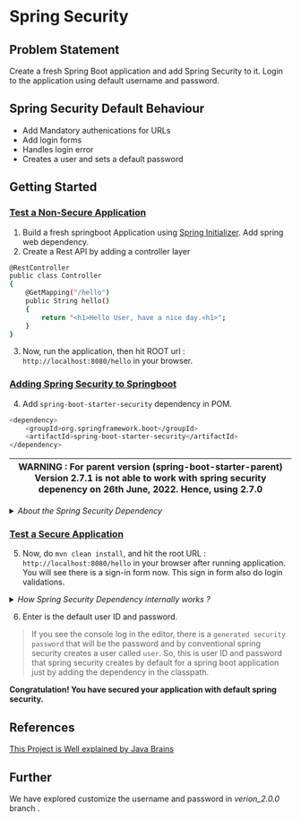 # Spring Security

## Problem Statement

Create a fresh Spring Boot application and add Spring Security to it. Login to the application using default username and password. 

## Spring Security Default Behaviour

* Add Mandatory authenications for URLs
* Add login forms
* Handles login error
* Creates a user and sets a default password

## Getting Started

### <u>Test a Non-Secure Application</u>
1. Build a fresh springboot Application using [Spring Initializer](https://start.spring.io). Add spring web dependency.
2. Create a Rest API by adding a controller layer 
```bash
@RestController
public class Controller
{
    @GetMapping("/hello")
    public String hello()
    {
        return "<h1>Hello User, have a nice day.<h1>";
    }
}
```
3. Now, run the application, then hit ROOT url : `http://localhost:8080/hello` in your browser.
### <u> Adding Spring Security to Springboot</u>

4. Add `spring-boot-starter-security` dependency in POM. 
```bash
<dependency>
	<groupId>org.springframework.boot</groupId>
	<artifactId>spring-boot-starter-security</artifactId>
</dependency>
```

| WARNING : For parent version (spring-boot-starter-parent) Version 2.7.1 is not able to work with spring security depenency on 26th June, 2022. Hence, using 2.7.0 |
|-------------------------------------------------------------------------------------------------------------------------------------------------------------------|
<details>
    <summary><I>About the Spring Security Dependency</I></summary>

>This is a starter pack and a maven dependency, which pulls in all the necessary spring security dependecnies and makes them available for you, so that you do not need to download individual dependencies.<br><br>
> **Note :** Now, most of the springboot starter dependency don't have typically effect just after adding it to the class path, you also have 
to add some kind of configuration that goes with it in order to tell springboot that a dependency added, configure it. <br>
However, in spring security, it quite diferent. <br>
Just by adding the dependency in the class path, spring security immediately starts working.
</details>

### <u> Test a Secure Application</u>

5. Now, do `mvn clean install`, and hit the root URL : `http://localhost:8080/hello` in your browser after running application. You will see there is a sign-in form now. This sign in form also do login validations.

<details>
 <summary><I>How Spring Security Dependency internally works ? </I></summary>

> Hi, how just by adding spring security dependency to the class path, it is verifying you and stopping you to access the spring application. How this dependency is able to do so much ? <br>
It is because of the _Filters_.<br><br>
> **Filters** one of those core concepts associated with servlet.Spring boot and spring security all of these build on top of the servlet technologies, so that we do not has to deal with a servlet layer.<br><br>
Think of a web app and you have a bunch of servlets in it which does the work when a user makes a request.
So, when a user makes a request to a URL, there will a particular servlet that will do the functionality and will provide the response for that particular request. So, this is the servlet work.<br><br> 
> **How Filters works ?** <br>
Now, Filters will stand in front of servlet and intercept every request and gives you an opportunity to do something with each requests. You can think it like a cross cutting, pieces of functionality that you can use in may ways like,<br>
> a) to log every request<br>
> b) check if a particular header is there in every request or not<br><br>
> So, while the servlets are mapped to the URLs, filters can be applied to all URLs that intercept all the URLs that may allow or deny any requests.<br>
> Similarly, _spring security_ is just doing a filter and examining all the requests to allow or deny the request as per what it should be doing.

</details>

6. Enter is the default user ID and password.

>   If you see the console log in the editor, there is a `generated security password` that will be the password and by conventional spring security creates a user called `user`. So, this is user ID and password that spring security creates by default for a spring boot application just by adding the dependency in the classpath.

**Congratulation! You have secured your application with default spring security.**

## References

[This Project is Well explained by Java Brains](https://www.youtube.com/watch?v=PhG5p_yv0zs&list=PLqq-6Pq4lTTYTEooakHchTGglSvkZAjnE&index=3)

## Further

We have explored customize the username and password in _verion_2.0.0_ branch .

